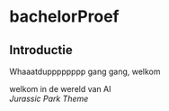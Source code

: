 # bachelorProef
## Introductie
Whaaatdupppppppp gang gang, welkom

welkom in de wereld van AI  
_Jurassic Park Theme_
